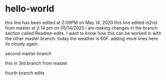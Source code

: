 # hello-world
this line has been edited at 2:09PM on May 14, 2020
this line edited in2nd from master at 2:14 pm on 05/14/2020
i am making changes in the branch section called Readme-edits. I want to know how this can be worked in with the other master branch.
today the weather is 60F.
adding more lines here.
its cloudy again. 

second master branch

this in 3rd branch from master

fourth branch edits
